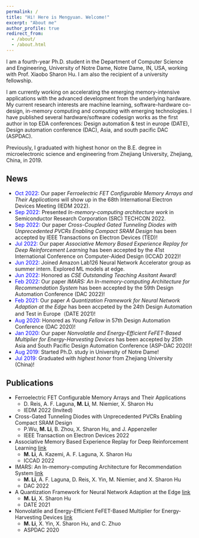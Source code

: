 ```yaml
---
permalink: /
title: "Hi! Here is Mengyuan. Welcome!"
excerpt: "About me"
author_profile: true
redirect_from: 
  - /about/
  - /about.html
---
```

I am a fourth-year Ph.D. student in the Department of Computer Science and Engineering, University of Notre Dame, Notre Dame, IN, USA, working with Prof. Xiaobo Sharon Hu. I am also the recipient of a university fellowship. 

I am currently working on accelerating the emerging memory-intensive applications with the advanced development from the underlying hardware. My current research interests are machine learning, software-hardware co-design, in-memory computing and computing with emerging technologies. I have published several hardware/software codesign works as the first author in top EDA conferences: Design automation & test in europe (DATE), Design automation conference (DAC), Asia, and south pacific DAC (ASPDAC). 

Previously, I graduated with highest honor on the B.E. degree in microelectronic science and engineering from Zhejiang University, Zhejiang, China, in 2019. 

## News
- <span style="color:blue">Oct 2022:</span> Our paper *Ferroelectric FET Configurable Memory Arrays and Their Applications* will show up in the 68th International Electron Devices Meeting (IEDM 2022).
- <span style="color:blue">Sep 2022:</span> Presented *In-memory-computing architecture work* in Semiconductor Research Corporation (SRC) TECHCON 2022.
- <span style="color:blue">Sep 2022:</span>  Our paper *Cross-Coupled Gated Tunneling Diodes with Unprecedented PVCRs Enabling Compact SRAM Design* has been accepted by IEEE Transactions on Electron Devices (TED)!
- <span style="color:blue">Jul 2022:</span>   Our paper *Associative Memory Based Experience Replay for Deep Reinforcement Learning* has been accepted by the 41st International Conference on Computer-Aided Design (ICCAD 2022)!
- <span style="color:blue">Jun 2022:</span> Joined Amazon Lab126 Neural Network Accelerator group as summer intern. Explored ML models at edge.
- <span style="color:blue">Jun 2022:</span> Honored as *CSE Outstanding Teaching Assitant* Award! 
- <span style="color:blue">Feb 2022:</span>  Our paper *IMARS: An In-memory-computing Architecture for Recommendation System* has been accepted by the 59th Design Automation Conference (DAC 2022)!
- <span style="color:blue">Feb 2021:</span> Our paper *A Quantization Framework for Neural Network Adaption at the Edge* has been accpeted by the 24th Design Automation and Test in Europe（DATE 2021)!
- <span style="color:blue">Aug 2020:</span> Honored as *Young Fellow* in 57th Design Automation Conference (DAC 2020)!
- <span style="color:blue">Jan 2020:</span> Our paper *Nonvolatile and Energy-Efficient FeFET-Based Multiplier for Energy-Harvesting Devices* has been accepted by 25th Asia and South Pacific Design Automation Conference (ASP-DAC 2020)!
- <span style="color:blue">Aug 2019:</span>  Started Ph.D. study in University of Notre Dame!
- <span style="color:blue">Jul 2019:</span>  Graduated with *highest honor* from Zhejiang University (China)!

## Publications
- Ferroelectric FET Configurable Memory Arrays and Their Applications
  - D. Reis, A. F. Laguna, **M. Li**, M. Niemier, X. Sharon Hu
  - IEDM 2022 (Invited)
- Cross-Gated Tunneling Diodes with Unprecedented PVCRs Enabling Compact SRAM Design
  - P.Wu, **M. Li**, B. Zhou, X. Sharon Hu, and J. Appenzeller
  - IEEE Transaction on Electron Devices 2022
- Associative Memory Based Experience Replay for Deep Reinforcement Learning [link](https://arxiv.org/abs/2207.07791)
  - **M. Li**, A. Kazemi, A. F. Laguna, X. Sharon Hu
  - ICCAD 2022
- IMARS: An In-memory-computing Architecture for Recommendation System [link](https://arxiv.org/abs/2202.09433)
  - **M. Li**, A. F. Laguna, D. Reis, X. Yin, M. Niemier, and X. Sharon Hu
  - DAC 2022
- A Quantization Framework for Neural Network Adaption at the Edge [link](https://ieeexplore.ieee.org/document/9474037/metrics#metrics)
  - **M. Li**, X. Sharon Hu
  - DATE 2021
- Nonvolatile and Energy-Efficient FeFET-Based Multiplier for Energy-Harvesting Devices [link](https://ieeexplore.ieee.org/document/9045223)
  - **M. Li**, X. Yin, X. Sharon Hu, and C. Zhuo
  - ASPDAC 2020

